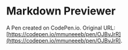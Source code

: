 # Markdown Previewer

A Pen created on CodePen.io. Original URL: [https://codepen.io/mmuneeeb/pen/OJBvJrR](https://codepen.io/mmuneeeb/pen/OJBvJrR).

